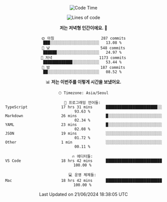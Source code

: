 <div align='center'>
 
<!--START_SECTION:waka-->
![Code Time](http://img.shields.io/badge/Code%20Time-3%2C604%20hrs%202%20mins-blue)

![Lines of code](https://img.shields.io/badge/%EC%A0%80%EB%8A%94%20%EC%97%AC%ED%83%9C%EA%B9%8C%EC%A7%80%20-1.5%20million%20%EC%A4%84%EC%9D%98%20%EC%BD%94%EB%93%9C%EB%A5%BC%20%EC%9E%91%EC%84%B1%ED%96%88%EC%96%B4%EC%9A%94.-blue)

**저는 저녁형 인간이에요. 🦉** 

```text
🌞 아침                     287 commits         ███░░░░░░░░░░░░░░░░░░░░░░   13.08 % 
🌆 낮　                     548 commits         ██████░░░░░░░░░░░░░░░░░░░   24.97 % 
🌃 저녁                     1173 commits        █████████████░░░░░░░░░░░░   53.44 % 
🌙 밤　                     187 commits         ██░░░░░░░░░░░░░░░░░░░░░░░   08.52 % 
```


📊 **저는 이번주를 이렇게 시간을 보냈어요.** 

```text
🕑︎ Timezone: Asia/Seoul

💬 프로그래밍 언어들: 
TypeScript               17 hrs 31 mins      ███████████████████████░░   93.63 % 
Markdown                 26 mins             █░░░░░░░░░░░░░░░░░░░░░░░░   02.34 % 
YAML                     23 mins             █░░░░░░░░░░░░░░░░░░░░░░░░   02.08 % 
JSON                     19 mins             ░░░░░░░░░░░░░░░░░░░░░░░░░   01.72 % 
Other                    1 min               ░░░░░░░░░░░░░░░░░░░░░░░░░   00.11 % 

🔥 에디터들: 
VS Code                  18 hrs 42 mins      █████████████████████████   100.00 % 

💻 운영 체제들: 
Mac                      18 hrs 42 mins      █████████████████████████   100.00 % 
```


 Last Updated on 21/06/2024 18:38:05 UTC
<!--END_SECTION:waka-->
 </div>
<!---
Emewjin/Emewjin is a ✨ special ✨ repository because its `README.md` (this file) appears on your GitHub profile.
You can click the Preview link to take a look at your changes.
--->

